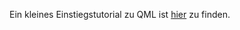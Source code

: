 Ein kleines Einstiegstutorial zu QML ist
[hier](https://www.pythonguis.com/tutorials/qml-qtquick-python-application/)
zu finden.